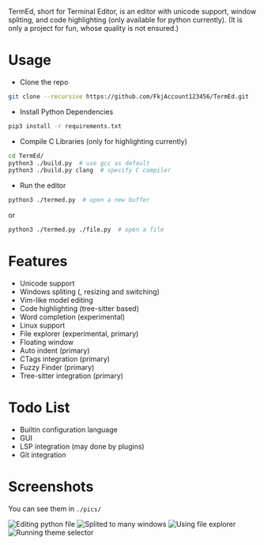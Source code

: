 TermEd, short for Terminal Editor, is an editor with unicode support, window spliting, and code highlighting (only available for python currently).
(It is only a project for fun, whose quality is not ensured.)
# Usage
- Clone the repo
``` bash
git clone --recursive https://github.com/FkjAccount123456/TermEd.git
```
- Install Python Dependencies
``` bash
pip3 install -r requirements.txt
```
- Compile C Libraries (only for highlighting currently)
``` bash
cd TermEd/
python3 ./build.py  # use gcc as default
python3 ./build.py clang  # specify C compiler
```
- Run the editor
``` bash
python3 ./termed.py  # open a new buffer
```
or
``` bash
python3 ./termed.py ./file.py  # open a file
```
# Features
- Unicode support
- Windows spliting (, resizing and switching)
- Vim-like model editing
- Code highlighting (tree-sitter based)
- Word completion (experimental)
- Linux support
- File explorer (experimental, primary)
- Floating window
- Auto indent (primary)
- CTags integration (primary)
- Fuzzy Finder (primary)
- Tree-sitter integration (primary)
# Todo List
- Builtin configuration language
- GUI
- LSP integration (may done by plugins)
- Git integration
# Screenshots
You can see them in ```./pics/```

![](/pics/微信截图_20250501094850.png "Editing python file")
![](/pics/微信截图_20250429211040.png "Splited to many windows")
![](/pics/屏幕截图_20250722_114845.png "Using file explorer")
![](/pics/屏幕截图_20250723_173909.png "Running theme selector")
